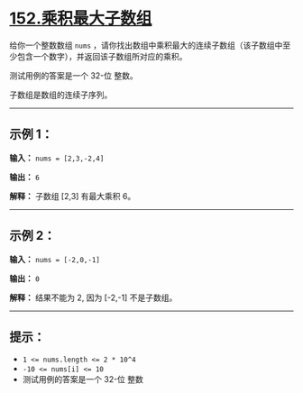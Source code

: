 # [152.乘积最大子数组](https://leetcode.cn/problems/maximum-product-subarray/description)

给你一个整数数组 `nums` ，请你找出数组中乘积最大的连续子数组（该子数组中至少包含一个数字），并返回该子数组所对应的乘积。

测试用例的答案是一个 32-位 整数。

子数组是数组的连续子序列。

---

## 示例 1：

**输入：** `nums = [2,3,-2,4]`

**输出：** `6`

**解释：** 子数组 [2,3] 有最大乘积 6。

---

## 示例 2：

**输入：** `nums = [-2,0,-1]`

**输出：** `0`

**解释：** 结果不能为 2, 因为 [-2,-1] 不是子数组。

---

## 提示：

- `1 <= nums.length <= 2 * 10^4`
- `-10 <= nums[i] <= 10`
- 测试用例的答案是一个 32-位 整数 